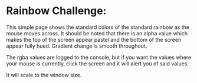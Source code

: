# Rainbow Challenge: 
This simple page shows the standard colors of the standard rainbow as the mouse moves across. It should be noted that there is an alpha value which makes the top of the screen appear pastel and the bottom of the screen appear fully hued. Gradient change is smooth throughout. 

The rgba values are logged to the console, but if you want the values where your mouse is currently, click the screen and it will alert you of said values.

It will scale to the window size.
